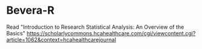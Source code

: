# Bevera-R

Read "Introduction to Research Statistical Analysis: An
Overview of the Basics"
https://scholarlycommons.hcahealthcare.com/cgi/viewcontent.cgi?article=1062&context=hcahealthcarejournal


